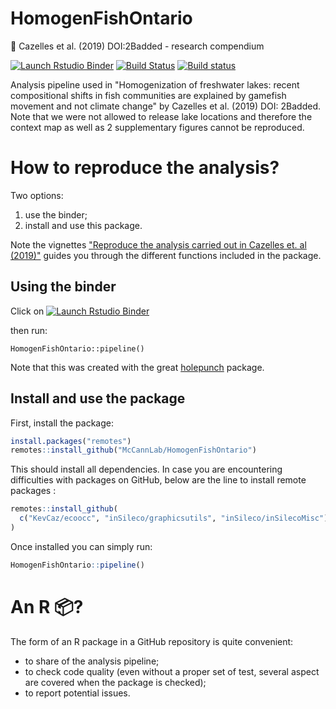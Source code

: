 # HomogenFishOntario
:book: Cazelles et al. (2019) DOI:2Badded - research compendium

[![Launch Rstudio Binder](http://mybinder.org/badge_logo.svg)](https://mybinder.org/v2/gh/McCannLab/HomogenFishOntario/master?urlpath=rstudio)
[![Build Status](https://travis-ci.org/McCannLab/HomogenFishOntario.svg?branch=master)](https://travis-ci.org/McCannLab/HomogenFishOntario)
[![Build status](https://ci.appveyor.com/api/projects/status/iw2lkapvla1flr8v/branch/master?svg=true)](https://ci.appveyor.com/project/KevCaz/homogenfishontario/branch/master)


Analysis pipeline used in "Homogenization of freshwater lakes: recent compositional shifts in fish communities are explained by gamefish movement and not climate change" by Cazelles et al. (2019) DOI: 2Badded. Note that we were not allowed to release lake locations and therefore the context map as well as 2 supplementary figures cannot be reproduced.


# How to reproduce the analysis?

Two options:

1. use the binder;
2. install and use this package.

Note the vignettes ["Reproduce the analysis carried out in Cazelles et. al (2019)"](http://mccannlab.ca/HomogenFishOntario/articles/homogenOntario.html) guides you through the different functions included in the package.



## Using the binder

Click on [![Launch Rstudio Binder](http://mybinder.org/badge_logo.svg)](https://mybinder.org/v2/gh/McCannLab/HomogenFishOntario/master?urlpath=rstudio)

then run:

`HomogenFishOntario::pipeline()`


Note that this was created with the great [holepunch](https://karthik.github.io/holepunch/) package.


## Install and use the package

First, install the package:

```r
install.packages("remotes")
remotes::install_github("McCannLab/HomogenFishOntario")
```

This should install all dependencies. In case you are encountering difficulties
with packages on GitHub, below are the line to install remote packages :

```r
remotes::install_github(
  c("KevCaz/ecoocc", "inSileco/graphicsutils", "inSileco/inSilecoMisc")
)
```

Once installed you can simply run:

```r
HomogenFishOntario::pipeline()
```


# An R :package:?

The form of an R package in a GitHub repository is quite convenient:

- to share of the analysis pipeline;
- to check code quality (even without a proper set of test, several aspect are covered when the package is checked);
- to report potential issues.